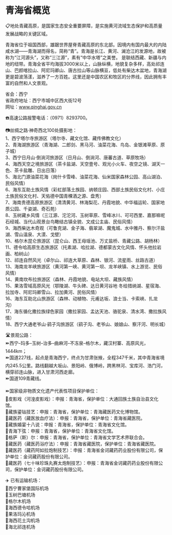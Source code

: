 # 青海省概览  
📋地处青藏高原，是国家生态安全重要屏障，是实施黄河流域生态保护和高质量发展战略的关键区域。  

青海省位于祖国西部，雄踞世界屋脊青藏高原的东北部。因境内有国内最大的内陆咸水湖——青海湖而得名，简称“青”。青海是长江、黄河、澜沧江的发源地，故被称为“江河源头”，又称“三江源”，素有“中华水塔”之美誉。 是联结西藏、新疆与内地的纽带。青海全省平均海拔3000米以上，山脉纵横，地貌复杂多样，高处祁连山、巴颜喀拉山、阿尼玛卿山、唐古拉山等山脉横亘，低处有柴达木盆地，青海湖更是碧波荡漾，滋养了一方百姓。这里还是中国农区和牧区的分界线，因此拥有丰富的自然和人文景观。  

省会：西宁  
省政府地址：西宁市城中区西大街12号  
网址：<a href="http://www.qinghai.gov.cn" target="_blank">www.qinghai.gov.cn</a>  

☎️高速公路报警电话：（0971）8293700。  

 📷丝绸之路·神奇西北100处摄影地：  
1、西宁塔尔寺旅游区（塔尔寺、藏文化馆、藏传佛教文化）  
2、青海湖旅游区（青海湖、二郎剑、黑马河、油菜花海、鸟岛、金银滩草原、原子城）  
3、西宁日月山·倒淌河旅游区（日月山、倒淌河、唐蕃古道、草原牧场）  
4、海西天空之境旅游区（茶卡盐湖、天空壹号、观光小火车、夜空之镜、湖天一色、茶卡盐雕、日出日落）  
5、海北门源油菜花海（岗什卡雪峰、油菜花海、仙米国家森林公园、高山湖泊、民俗风情）  
6、海东互助土族风情（彩虹部落土族园、纳顿庄园、西部土族民俗文化村、小庄土族民俗文化村、天佑德中国青稞酒之源、盘秀）  
7、海南贵德高原旅游区（清清黄河、林海梨花、丹霞地貌、中华福运轮、国家地质公园、千姿湖、奇石苑）  
8、玉树藏乡风情（三江源、沱沱河、玉树草原、雪峰冰川、可可西里、嘉那嘛呢石经城、当代山观景台鸟瞰结古镇全貌、文成公主庙、民俗风情）  
9、海西柴达木奇观（可鲁克湖、金子海、翡翠湖、魔鬼城、水中雅丹、察尔汗盐湖、雪山温泉、大漠、戈壁）  
10、格尔木昆仑旅游区（昆仑山、西王母瑶池、万丈盐桥、青藏公路、胡杨林）  
11、德令哈高原生态旅游区（托素湖、哈拉湖、德都蒙古文化风情、怀头他拉岩画、柏树山）  
12、祁连自然风光（卓尔山、祁连大草原、森林、银河、流星雨、丝路古道）  
13、海南龙羊峡旅游区（黄河第一峡、黄河第一坝、龙羊峡镇、水上游览、民俗风情）  
14、黄南坎布拉旅游区（森林、丹霞地貌、电站大坝、藏族风情）  
15、果洛雪域高原风光（鄂陵湖、牛头碑、达日黄河谷地 冬给措纳湖、星宿海、拉加寺、阿尼玛卿雪山、拉加黄河、民俗风情）  
16、海东互助北山旅游区（森林、动植物、元甫达坂、浪士当、卡索峡、扎龙沟）  
17、海东循化撒拉族绿色家园（撒拉家园、孟达天池、骆驼泉、清水湾、撒拉族风情）  
18、西宁大通老爷山·鹞子沟旅游区（鹞子沟、老爷山、娘娘山、察汗河、明长城）  

🛣️景观公路：  
⏩西宁–玛多–玉树–治多–曲麻河–不冻泉–格尔木，藏汉村寨、高原风光，1444km；  
⏩国道227线，起点是青海西宁，终点为甘肃张掖，全程347千米，其中青海省境内245.5公里。路线翻越大坂山、景阳岭、俄博岭，跨黑林河、宝库河、浩门河， 横穿祁连山脉，进入甘肃河西走廊。  
⏩国道109青藏线。  

⏩国家级非物质文化遗产代表性项目保护单位：  
🔸皮影戏（河湟皮影戏）：申报：青海省，保护单位：大通回族土族自治县文化馆。  
🔸藏族鎏钴技艺：申报：青海省，保护单位：青海藏医药文化博物馆。  
🔸藏医药（藏医放血疗法）：申报：青海省，保护单位：青海省藏医院。  
🔸藏族婚宴十八说：申报：青海省，保护单位：青海省文化馆。  
🔸青海下弦：申报：青海省，保护单位：青海省文化馆。  
🔸格萨（斯）尔：申报：青海省，保护单位：青海省文学艺术界联合会。  
🔸藏医药（藏医药浴疗法）：申报：青海省藏医院，保护单位：青海省藏医院。  
🔸藏医药（藏药阿如拉炮制技艺）：申报：青海省金诃藏药药业股份有限公司，保护单位：金诃藏药股份有限公司。  
🔸藏医药（七十味珍珠丸赛太炮制技艺）：申报：青海省金诃藏药药业股份有限公司，保护单位：金诃藏药股份有限公司。  

✈️ 已有运输机场：  
🔸西宁曹家堡国际机场  
🔸玉树巴塘机场  
🔸格尔木机场  
🔸海西德令哈机场  
🔸果洛玛沁机场  
🔸海西花土沟机场  
🔸海北祁连机场  
